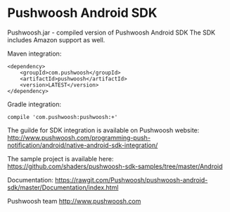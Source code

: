 Pushwoosh Android SDK
=====================

Pushwoosh.jar - compiled version of Pushwoosh Android SDK
The SDK includes Amazon support as well.  

Maven integration:

	<dependency>
  		<groupId>com.pushwoosh</groupId>
  		<artifactId>pushwoosh</artifactId>
  		<version>LATEST</version>
	</dependency>

Gradle integration:

	compile 'com.pushwoosh:pushwoosh:+'


The guilde for SDK integration is available on Pushwoosh website:  
http://www.pushwoosh.com/programming-push-notification/android/native-android-sdk-integration/

The sample project is available here:  
https://github.com/shaders/pushwoosh-sdk-samples/tree/master/Android

Documentation:
https://rawgit.com/Pushwoosh/pushwoosh-android-sdk/master/Documentation/index.html

Pushwoosh team
http://www.pushwoosh.com
